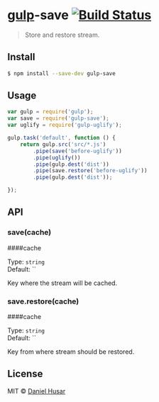 # [gulp](http://gulpjs.com)-save [![Build Status](https://travis-ci.org/danielhusar/gulp-save.svg?branch=master)](https://travis-ci.org/danielhusar/gulp-save)

> Store and restore stream.


## Install

```sh
$ npm install --save-dev gulp-save
```


## Usage

```js
var gulp = require('gulp');
var save = require('gulp-save');
var uglify = require('gulp-uglify');

gulp.task('default', function () {
	return gulp.src('src/*.js')
		.pipe(save('before-uglify'))
		.pipe(uglify())
		.pipe(gulp.dest('dist'))
		.pipe(save.restore('before-uglify'))
		.pipe(gulp.dest('dist'));

});
```


## API

### save(cache)

####cache

Type: `string`  
Default: ``

Key where the stream will be cached.

### save.restore(cache)

####cache

Type: `string`  
Default: ``

Key from where stream should be restored.


## License

MIT © [Daniel Husar](https://github.com/danielhusar)
